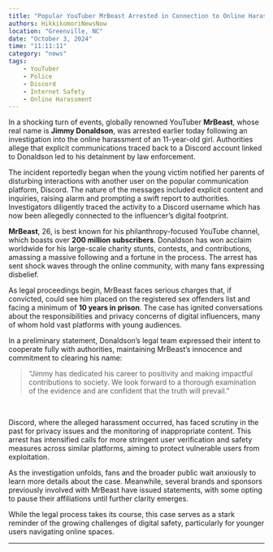 ```yaml
---
title: "Popular YouTuber MrBeast Arrested in Connection to Online Harassment Incident"
authors: HikkikomoriNewsNow
location: "Greenville, NC"
date: "October 3, 2024"
time: "11:11:11"
category: "news"
tags:
    - YouTuber
    - Police
    - Discord
    - Internet Safety
    - Online Harassment
--- 
```


In a shocking turn of events, globally renowned YouTuber **MrBeast**, whose real name is **Jimmy Donaldson**, was arrested earlier today following an investigation into the online harassment of an 11-year-old girl. Authorities allege that explicit communications traced back to a Discord account linked to Donaldson led to his detainment by law enforcement.


The incident reportedly began when the young victim notified her parents of disturbing interactions with another user on the popular communication platform, Discord. The nature of the messages included explicit content and inquiries, raising alarm and prompting a swift report to authorities. Investigators diligently traced the activity to a Discord username which has now been allegedly connected to the influencer’s digital footprint.


**MrBeast**, 26, is best known for his philanthropy-focused YouTube channel, which boasts over **200 million subscribers**. Donaldson has won acclaim worldwide for his large-scale charity stunts, contests, and contributions, amassing a massive following and a fortune in the process. The arrest has sent shock waves through the online community, with many fans expressing disbelief.



As legal proceedings begin, MrBeast faces serious charges that, if convicted, could see him placed on the registered sex offenders list and facing a minimum of **10 years in prison**. The case has ignited conversations about the responsibilities and privacy concerns of digital influencers, many of whom hold vast platforms with young audiences.

In a preliminary statement, Donaldson’s legal team expressed their intent to cooperate fully with authorities, maintaining MrBeast’s innocence and commitment to clearing his name:

> “Jimmy has dedicated his career to positivity and making impactful contributions to society. We look forward to a thorough examination of the evidence and are confident that the truth will prevail.”

&nbsp;

Discord, where the alleged harassment occurred, has faced scrutiny in the past for privacy issues and the monitoring of inappropriate content. This arrest has intensified calls for more stringent user verification and safety measures across similar platforms, aiming to protect vulnerable users from exploitation.



As the investigation unfolds, fans and the broader public wait anxiously to learn more details about the case. Meanwhile, several brands and sponsors previously involved with MrBeast have issued statements, with some opting to pause their affiliations until further clarity emerges.



While the legal process takes its course, this case serves as a stark reminder of the growing challenges of digital safety, particularly for younger users navigating online spaces.

---
